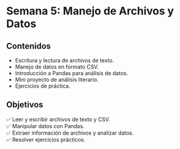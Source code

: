 # Semana 5: Manejo de Archivos y Datos

## Contenidos  

- Escritura y lectura de archivos de texto.  
- Manejo de datos en formato CSV.  
- Introducción a Pandas para análisis de datos.  
- Mini proyecto de análisis literario.  
- Ejercicios de práctica.  

## Objetivos  

✅ Leer y escribir archivos de texto y CSV.  
✅ Manipular datos con Pandas.  
✅ Extraer información de archivos y analizar datos.  
✅ Resolver ejercicios prácticos.  

